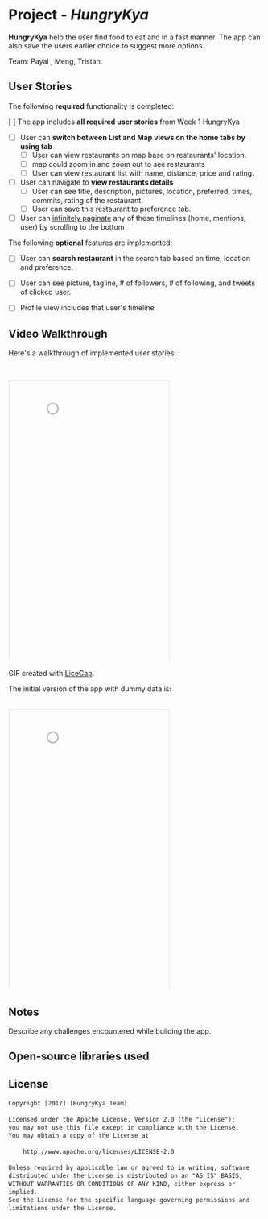 # Project - *HungryKya*

**HungryKya** help the user find food to eat and in a fast manner. The app can also save the users earlier choice to suggest more options.

Team: Payal , Meng, Tristan.

## User Stories

The following **required** functionality is completed:

 [ ] The app includes **all required user stories** from Week 1 HungryKya
* [ ] User can **switch between List and Map views on the home tabs by using tab**
  * [ ] User can view restaurants on map base on restaurants' location.
  * [ ] map could zoom in and zoom out to see restaurants
  * [ ] User can view restaurant list with name, distance, price and rating.
* [ ] User can navigate to **view restaurants details**
  * [ ] User can see title, description, pictures, location, preferred, times, commits, rating of the restaurant.
  * [ ] User can save this restaurant to preference tab.
* [ ] User can [infinitely paginate](http://guides.codepath.com/android/Endless-Scrolling-with-AdapterViews-and-RecyclerView) any of these timelines (home, mentions, user) by scrolling to the bottom

The following **optional** features are implemented:

* [ ] User can **search restaurant** in the search tab based on time, location and preference.
 * [ ] User can see picture, tagline, # of followers, # of following, and tweets of clicked user.
 * [ ] Profile view includes that user's timeline


## Video Walkthrough

Here's a walkthrough of implemented user stories:

<img src='https://github.com/HungryKya/HungryKya/blob/master/screenshot/hungryKya.gif' title='Video Walkthrough' width='' alt='Video Walkthrough' />

GIF created with [LiceCap](http://www.cockos.com/licecap/).

The initial version of the app with dummy data is:
<img src='https://github.com/HungryKya/HungryKya/blob/master/screenshot/hungryKya.gif' title='Initial Version' width='' alt='Initial Version' />

## Notes

Describe any challenges encountered while building the app.

## Open-source libraries used

## License

    Copyright [2017] [HungryKya Team]

    Licensed under the Apache License, Version 2.0 (the "License");
    you may not use this file except in compliance with the License.
    You may obtain a copy of the License at

        http://www.apache.org/licenses/LICENSE-2.0

    Unless required by applicable law or agreed to in writing, software
    distributed under the License is distributed on an "AS IS" BASIS,
    WITHOUT WARRANTIES OR CONDITIONS OF ANY KIND, either express or implied.
    See the License for the specific language governing permissions and
    limitations under the License.
